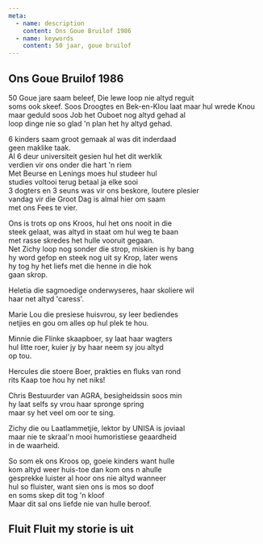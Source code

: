 ```yaml
---
meta:
  - name: description
    content: Ons Goue Bruilof 1986
  - name: keywords
    content: 50 jaar, goue bruilof
---
```

## Ons Goue Bruilof 1986
  
50 Goue jare saam beleef, Die lewe loop nie altyd reguit  
soms ook skeef.
Soos Droogtes en Bek-en-Klou laat maar hul wrede Knou  
maar geduld soos Job het Ouboet nog altyd gehad al  
loop dinge nie so glad 'n plan het hy altyd gehad.  

6 kinders saam groot gemaak al was dit inderdaad  
geen maklike taak.  
Al 6 deur universiteit gesien hul het dit werklik  
verdien vir ons onder die hart 'n riem  
Met Beurse en Lenings moes hul studeer hul  
studies voltooi terug betaal ja elke sooi  
3 dogters en 3 seuns was vir ons beskore, loutere plesier  
vandag vir die Groot Dag is almal hier om saam  
met ons Fees te vier.  

Ons is trots op ons Kroos, hul het ons nooit in die  
steek gelaat, was altyd in staat om hul weg te baan  
met rasse skredes het hulle vooruit gegaan.  
Net Zichy loop nog sonder die strop, miskien is hy bang  
hy word gefop en steek nog uit sy Krop, later wens  
hy tog hy het liefs met die henne in die hok  
gaan skrop.  

Heletia die sagmoedige onderwyseres, haar skoliere wil  
haar net altyd 'caress'.  
  
Marie Lou die presiese huisvrou, sy leer bediendes  
netjies en gou om alles op hul plek te hou.  

Minnie die Flinke skaapboer, sy laat haar wagters  
hul litte roer, kuier jy by haar neem sy jou altyd  
op tou.  

Hercules die stoere Boer, prakties en fluks van rond  
rits Kaap toe hou hy net niks!  
  
Chris Bestuurder van AGRA, besigheidssin soos min  
hy laat selfs sy vrou haar spronge spring    
maar sy het veel om oor te sing.  

Zichy die ou Laatlammetjie, lektor by UNISA is joviaal  
maar nie te skraal'n mooi humoristiese geaardheid  
in de waarheid.  
  
So som ek ons Kroos op, goeie kinders want hulle  
kom altyd weer huis-toe dan kom ons n ahulle  
gesprekke luister al hoor ons nie altyd wanneer  
hul so fluister, want sien ons is mos so doof  
en soms skep dit tog 'n kloof  
Maar dit sal ons liefde nie van hulle beroof.

Fluit Fluit my storie is uit
---

